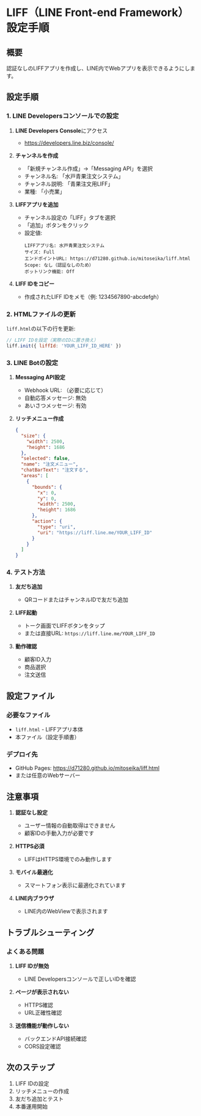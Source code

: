 # LIFF（LINE Front-end Framework）設定手順

## 概要
認証なしのLIFFアプリを作成し、LINE内でWebアプリを表示できるようにします。

## 設定手順

### 1. LINE Developersコンソールでの設定

1. **LINE Developers Console**にアクセス
   - https://developers.line.biz/console/

2. **チャンネルを作成**
   - 「新規チャンネル作成」→「Messaging API」を選択
   - チャンネル名: 「水戸青果注文システム」
   - チャンネル説明: 「青果注文用LIFF」
   - 業種: 「小売業」

3. **LIFFアプリを追加**
   - チャンネル設定の「LIFF」タブを選択
   - 「追加」ボタンをクリック
   - 設定値:
     ```
     LIFFアプリ名: 水戸青果注文システム
     サイズ: Full
     エンドポイントURL: https://d71280.github.io/mitoseika/liff.html
     Scope: なし（認証なしのため）
     ボットリンク機能: Off
     ```

4. **LIFF IDをコピー**
   - 作成されたLIFF IDをメモ（例: 1234567890-abcdefgh）

### 2. HTMLファイルの更新

`liff.html`の以下の行を更新:

```javascript
// LIFF IDを設定（実際のIDに置き換え）
liff.init({ liffId: 'YOUR_LIFF_ID_HERE' })
```

### 3. LINE Botの設定

1. **Messaging API設定**
   - Webhook URL: （必要に応じて）
   - 自動応答メッセージ: 無効
   - あいさつメッセージ: 有効

2. **リッチメニュー作成**
   ```json
   {
     "size": {
       "width": 2500,
       "height": 1686
     },
     "selected": false,
     "name": "注文メニュー",
     "chatBarText": "注文する",
     "areas": [
       {
         "bounds": {
           "x": 0,
           "y": 0,
           "width": 2500,
           "height": 1686
         },
         "action": {
           "type": "uri",
           "uri": "https://liff.line.me/YOUR_LIFF_ID"
         }
       }
     ]
   }
   ```

### 4. テスト方法

1. **友だち追加**
   - QRコードまたはチャンネルIDで友だち追加

2. **LIFF起動**
   - トーク画面でLIFFボタンをタップ
   - または直接URL: `https://liff.line.me/YOUR_LIFF_ID`

3. **動作確認**
   - 顧客ID入力
   - 商品選択
   - 注文送信

## 設定ファイル

### 必要なファイル
- `liff.html` - LIFFアプリ本体
- 本ファイル（設定手順書）

### デプロイ先
- GitHub Pages: https://d71280.github.io/mitoseika/liff.html
- または任意のWebサーバー

## 注意事項

1. **認証なし設定**
   - ユーザー情報の自動取得はできません
   - 顧客IDの手動入力が必要です

2. **HTTPS必須**
   - LIFFはHTTPS環境でのみ動作します

3. **モバイル最適化**
   - スマートフォン表示に最適化されています

4. **LINE内ブラウザ**
   - LINE内のWebViewで表示されます

## トラブルシューティング

### よくある問題

1. **LIFF IDが無効**
   - LINE Developersコンソールで正しいIDを確認

2. **ページが表示されない**
   - HTTPS確認
   - URL正確性確認

3. **送信機能が動作しない**
   - バックエンドAPI接続確認
   - CORS設定確認

## 次のステップ

1. LIFF IDの設定
2. リッチメニューの作成
3. 友だち追加とテスト
4. 本番運用開始